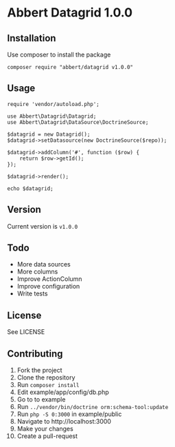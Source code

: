 # Abbert Datagrid 1.0.0

## Installation

Use composer to install the package

`composer require "abbert/datagrid v1.0.0"`

## Usage

    require 'vendor/autoload.php';
    
    use Abbert\Datagrid\Datagrid;
    use Abbert\Datagrid\DataSource\DoctrineSource;
    
    $datagrid = new Datagrid();
    $datagrid->setDatasource(new DoctrineSource($repo));
    
    $datagrid->addColumn('#', function ($row) {
    	return $row->getId();
    });
    
    $datagrid->render();
    
    echo $datagrid;

## Version

Current version is `v1.0.0`

## Todo

- More data sources
- More columns
- Improve ActionColumn
- Improve configuration
- Write tests

## License

See LICENSE

## Contributing

1. Fork the project
2. Clone the repository
3. Run `composer install`
4. Edit example/app/config/db.php
5. Go to to example 
6. Run `../vendor/bin/doctrine orm:schema-tool:update`
7. Run `php -S 0:3000` in example/public 
8. Navigate to http://localhost:3000
9. Make your changes
10. Create a pull-request

